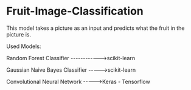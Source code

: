 # Fruit-Image-Classification
This model takes a picture as an input and predicts what the fruit in the picture is.

Used Models:

Random Forest Classifier ------------>scikit-learn

Gaussian Naive Bayes Classifier ----->scikit-learn

Convolutional Neural Network ----->Keras - Tensorflow
